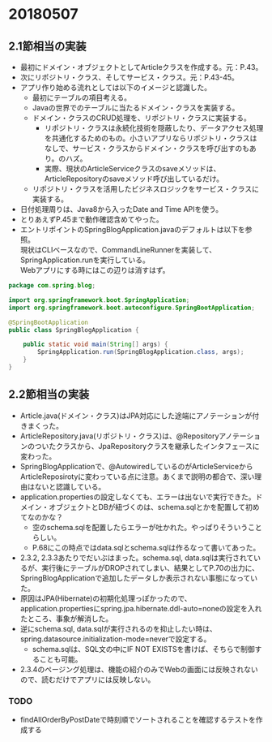 # 20180507

## 2.1節相当の実装

- 最初にドメイン・オブジェクトとしてArticleクラスを作成する。元：P.43。
- 次にリポジトリ・クラス、そしてサービス・クラス。元：P.43-45。
- アプリ作り始める流れとしては以下のイメージと認識した。
  + 最初にテーブルの項目考える。
  + Javaの世界でのテーブルに当たるドメイン・クラスを実装する。
  + ドメイン・クラスのCRUD処理を、リポジトリ・クラスに実装する。
    - リポジトリ・クラスは永続化技術を隠蔽したり、データアクセス処理を共通化するためのもの。小さいアプリならリポジトリ・クラスはなしで、サービス・クラスからドメイン・クラスを呼び出すのもあり。のハズ。
    - 実際、現状のArticleServiceクラスのsaveメソッドは、ArticleRepositoryのsaveメソッド呼び出しているだけ。
  + リポジトリ・クラスを活用したビジネスロジックをサービス・クラスに実装する。
- 日付処理周りは、Java8から入ったDate and Time APIを使う。
- とりあえずP.45まで動作確認含めてやった。
- エントリポイントのSpringBlogApplication.javaのデフォルトは以下を参照。  
  現状はCLIベースなので、CommandLineRunnerを実装して、SpringApplication.runを実行している。  
  Webアプリにする時にはこの辺りは消すはず。

```Java
package com.spring.blog;

import org.springframework.boot.SpringApplication;
import org.springframework.boot.autoconfigure.SpringBootApplication;

@SpringBootApplication
public class SpringBlogApplication {

	public static void main(String[] args) {
		SpringApplication.run(SpringBlogApplication.class, args);
	}
}
```

## 2.2節相当の実装

- Article.java(ドメイン・クラス)はJPA対応にした途端にアノテーションが付きまくった。
- ArticleRepository.java(リポジトリ・クラス)は、@Repositoryアノテーションのついたクラスから、JpaRepositoryクラスを継承したインタフェースに変わった。
- SpringBlogApplicationで、@AutowiredしているのがArticleServiceからArticleReposirotyに変わっている点に注意。あくまで説明の都合で、深い理由はないと認識している。
- application.propertiesの設定しなくても、エラーは出ないで実行できた。ドメイン・オブジェクトとDBが紐づくのは、schema.sqlとかを配置して初めてなのかな？
  + 空のschema.sqlを配置したらエラーが吐かれた。やっぱりそういうことらしい。
  + P.68にこの時点ではdata.sqlとschema.sqlは作るなって書いてあった。
- 2.3.2, 2.3.3あたりでだいぶはまった。schema.sql, data.sqlは実行されているが、実行後にテーブルがDROPされてしまい、結果としてP.70の出力に、SpringBlogApplicationで追加したデータしか表示されない事態になっていた。
- 原因はJPA(Hibernate)の初期化処理っぽかったので、application.propertiesにspring.jpa.hibernate.ddl-auto=noneの設定を入れたところ、事象が解消した。
- 逆にschema.sql, data.sqlが実行されるのを抑止したい時は、spring.datasource.initialization-mode=neverで設定する。
  + schema.sqlは、SQL文の中にIF NOT EXISTSを書けば、そちらで制御することも可能。
- 2.3.4のページング処理は、機能の紹介のみでWebの画面には反映されないので、読むだけでアプリには反映しない。

### TODO

- findAllOrderByPostDateで時刻順でソートされることを確認するテストを作成する

